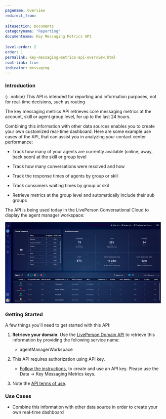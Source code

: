 ```yaml
---
pagename: Overview
redirect_from:
  - 
sitesection: Documents
categoryname: "Reporting"
documentname: Key Messaging Metrics API

level-order: 2
order: 1
permalink: key-messaging-metrics-api-overview.html
root-link: true
indicator: messaging
---
```

### Introduction

{: .notice}
This API is intended for reporting and information purposes, not for real-time decisions, such as routing

The key messaging metrics API retrieves core messaging metrics at the account, skill or agent group level, for up to the last 24 hours.

Combining this information with other data sources enables you to create your own customized real-time dashboard. Here are some example use cases of the API, that can assist you in analyzing your contact center performance:

- Track how many of your agents are currently available (online, away, back soon) at the skill or group level

- Track how many conversations were resolved and how

- Track the response times of agents by group or skill

- Track consumers waiting times by group or skil

- Retrieve metrics at the group level and automatically include their sub groups

The API is being used today in the LivePerson Conversational Cloud to display the agent manager workspace:

![](img/amws.png)

### Getting Started

A few things you'll need to get started with this API:

1. **Retrieve your domain**. Use the [LivePerson Domain API](agent-domain-domain-api.html) to retrieve this information by providing the following service name:

	* agentManagerWorkspace

2. This API requires authorization using API key.

	* [Follow the instructions](guides-gettingstarted.html), to create and use an API key. Please use the Data → Key Messaging Metrics keys.

3. Note the [API terms of use](https://www.liveperson.com/policies/apitou).

### Use Cases

* Combine this information with other data source in order to create your own real-time dashboard

